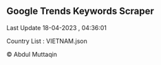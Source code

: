 

## Google Trends Keywords Scraper 
 
Last Update 18-04-2023 , 04:36:01

Country List :
VIETNAM.json



© Abdul Muttaqin 
